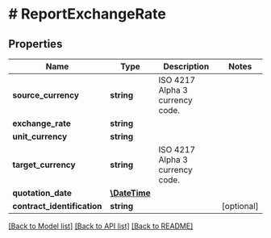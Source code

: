# # ReportExchangeRate

## Properties

Name | Type | Description | Notes
------------ | ------------- | ------------- | -------------
**source_currency** | **string** | ISO 4217 Alpha 3 currency code. | 
**exchange_rate** | **string** |  | 
**unit_currency** | **string** |  | 
**target_currency** | **string** | ISO 4217 Alpha 3 currency code. | 
**quotation_date** | [**\DateTime**](\DateTime.md) |  | 
**contract_identification** | **string** |  | [optional] 

[[Back to Model list]](../../README.md#documentation-for-models) [[Back to API list]](../../README.md#documentation-for-api-endpoints) [[Back to README]](../../README.md)


